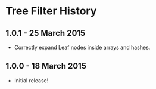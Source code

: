 # Tree Filter History

## 1.0.1 - 25 March 2015

* Correctly expand Leaf nodes inside arrays and hashes.

## 1.0.0 - 18 March 2015

* Initial release!
